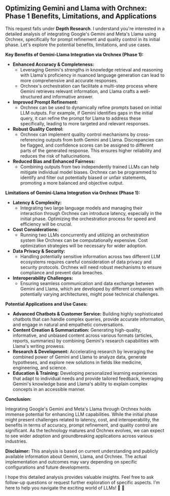 ##  Optimizing Gemini and Llama with Orchnex: Phase 1 Benefits, Limitations, and Applications 

This request falls under **Depth Research**. I understand you're interested in a detailed analysis of integrating Google's Gemini and Meta's Llama using Orchnex, specifically for prompt refinement and quality control in its initial phase. Let's explore the potential benefits, limitations, and use cases.

**Key Benefits of Gemini-Llama Integration via Orchnex (Phase 1):**

* **Enhanced Accuracy & Completeness:** 
    * Leveraging Gemini's strengths in knowledge retrieval and reasoning with Llama's proficiency in nuanced language generation can lead to more comprehensive and accurate responses. 
    * Orchnex's orchestration can facilitate a multi-step process where Gemini retrieves relevant information, and Llama crafts a well-structured and informative answer. 
* **Improved Prompt Refinement:**
    * Orchnex can be used to dynamically refine prompts based on initial LLM outputs. For example, if Gemini identifies gaps in the initial query, it can refine the prompt for Llama to address these specifically, leading to more targeted and relevant responses. 
* **Robust Quality Control:**
    * Orchnex can implement quality control mechanisms by cross-referencing outputs from both Gemini and Llama. Discrepancies can be flagged, and confidence scores can be assigned to different parts of the generated response. This ensures higher reliability and reduces the risk of hallucinations.
* **Reduced Bias and Enhanced Fairness:** 
    * Combining outputs from two independently trained LLMs can help mitigate individual model biases. Orchnex can be programmed to identify and filter out potentially biased or unfair statements, promoting a more balanced and objective output.


**Limitations of Gemini-Llama Integration via Orchnex (Phase 1):**

* **Latency & Complexity:**
    * Integrating two large language models and managing their interaction through Orchnex can introduce latency, especially in the initial phase. Optimizing the orchestration process for speed and efficiency will be crucial.
* **Cost Considerations:** 
    * Running two LLMs concurrently and utilizing an orchestration system like Orchnex can be computationally expensive.  Cost optimization strategies will be necessary for wider adoption.
* **Data Privacy & Security:** 
    * Handling potentially sensitive information across two different LLM ecosystems requires careful consideration of data privacy and security protocols. Orchnex will need robust mechanisms to ensure compliance and prevent data breaches.
* **Interoperability Challenges:** 
    * Ensuring seamless communication and data exchange between Gemini and Llama, which are developed by different companies with potentially varying architectures, might pose technical challenges.


**Potential Applications and Use Cases:**

* **Advanced Chatbots & Customer Service:** Building highly sophisticated chatbots that can handle complex queries, provide accurate information, and engage in natural and empathetic conversations.
* **Content Creation & Summarization:** Generating high-quality, informative, and unbiased content across various formats (articles, reports, summaries) by combining Gemini's research capabilities with Llama's writing prowess.
* **Research & Development:** Accelerating research by leveraging the combined power of Gemini and Llama to analyze data, generate hypotheses, and explore new solutions in fields like medicine, engineering, and science.
* **Education & Training:** Developing personalized learning experiences that adapt to individual needs and provide tailored feedback, leveraging Gemini's knowledge base and Llama's ability to explain complex concepts in an accessible manner.


**Conclusion:**

Integrating Google's Gemini and Meta's Llama through Orchnex holds immense potential for enhancing LLM capabilities. While the initial phase might present challenges related to latency, cost, and interoperability, the benefits in terms of accuracy, prompt refinement, and quality control are significant. As the technology matures and Orchnex evolves, we can expect to see wider adoption and groundbreaking applications across various industries. 


**Disclaimer:** This analysis is based on current understanding and publicly available information about Gemini, Llama, and Orchnex. The actual implementation and outcomes may vary depending on specific configurations and future developments. 


I hope this detailed analysis provides valuable insights. Feel free to ask follow-up questions or request further exploration of specific aspects. I'm here to help you navigate the exciting world of LLMs! 🧐  🚀 
